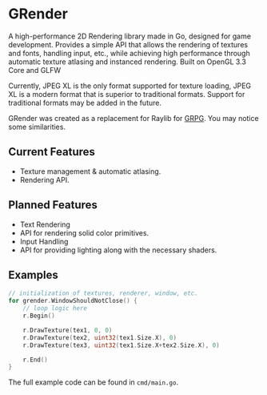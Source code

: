 # GRender

A high-performance 2D Rendering library made in Go, designed for game development.
Provides a simple API that allows the rendering of textures and fonts, handling input, etc., while achieving high performance through automatic texture atlasing and instanced rendering. Built on OpenGL 3.3 Core and GLFW

Currently, JPEG XL is the only format supported for texture loading, JPEG XL is a modern format that is superior to traditional formats. Support for traditional formats may be added in the future.

GRender was created as a replacement for Raylib for [GRPG](https://github.com/grian32/grpg). You may notice some similarities.

## Current Features

- Texture management & automatic atlasing.
- Rendering API.

## Planned Features

- Text Rendering
- API for rendering solid color primitives.
- Input Handling
- API for providing lighting along with the necessary shaders.

## Examples

```go
// initialization of textures, renderer, window, etc.
for grender.WindowShouldNotClose() {
	// loop logic here
	r.Begin()

	r.DrawTexture(tex1, 0, 0)
	r.DrawTexture(tex2, uint32(tex1.Size.X), 0)
	r.DrawTexture(tex3, uint32(tex1.Size.X+tex2.Size.X), 0)

	r.End()
}
```

The full example code can be found in `cmd/main.go`.